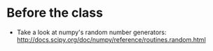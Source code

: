 # Before the class

- Take a look at numpy's random number generators: http://docs.scipy.org/doc/numpy/reference/routines.random.html
